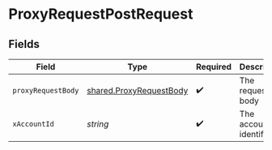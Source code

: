 # ProxyRequestPostRequest


## Fields

| Field                                                                     | Type                                                                      | Required                                                                  | Description                                                               |
| ------------------------------------------------------------------------- | ------------------------------------------------------------------------- | ------------------------------------------------------------------------- | ------------------------------------------------------------------------- |
| `proxyRequestBody`                                                        | [shared.ProxyRequestBody](../../../sdk/models/shared/proxyrequestbody.md) | :heavy_check_mark:                                                        | The request body                                                          |
| `xAccountId`                                                              | *string*                                                                  | :heavy_check_mark:                                                        | The account identifier                                                    |